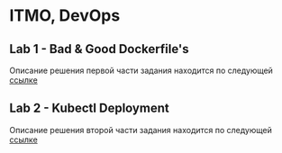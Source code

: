 # ITMO, DevOps

## Lab 1 - Bad & Good Dockerfile's

Описание решения первой части задания находится по следующей [ссылке](./docs/task1/README.md)

## Lab 2 - Kubectl Deployment

Описание решения второй части задания находится по следующей [ссылке](./docs/task2/README.md)
